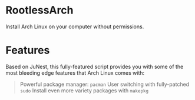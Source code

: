 # RootlessArch
Install Arch Linux on your computer without permissions.

# Features
Based on JuNest, this fully-featured script provides you with some of the most bleeding edge features that Arch Linux comes with:
> Powerful package manager: `pacman`
> User switching with fully-patched `sudo`
> Install even more variety packages with `makepkg`

